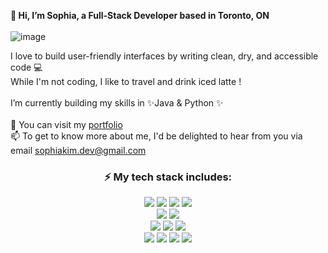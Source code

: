**👋 Hi, I’m Sophia, a Full-Stack Developer based in Toronto, ON**
<br>
<br>
![image](https://user-images.githubusercontent.com/97867479/199143926-0543ad7c-9cc0-452d-b23a-471c1fa1db44.png)

I love to build user-friendly interfaces by writing clean, dry, and accessible code 💻 
<br>
While I'm not coding, I like to travel and drink iced latte !
<br>
<br>
I’m currently building my skills in ✨Java & Python ✨
<br>
<br>
👀 You can visit my [portfolio](https://www.sophiakim.ca)
<br>
📫 To get to know more about me, I'd be delighted to hear from you via email sophiakim.dev@gmail.com
<br>

<div align="center">
  <h3>⚡️ My tech stack includes:</h3>
  <img src="https://img.shields.io/badge/html5-E34F26?style=for-the-badge&logo=html5&logoColor=white"> 
  <img src="https://img.shields.io/badge/css-1572B6?style=for-the-badge&logo=css3&logoColor=white"> 
  <img src="https://img.shields.io/badge/javascript-F7DF1E?style=for-the-badge&logo=javascript&logoColor=black"> 
  <img src="https://img.shields.io/badge/jquery-0769AD?style=for-the-badge&logo=jquery&logoColor=white">
  <br>
  
  <img src="https://img.shields.io/badge/java-007396?style=for-the-badge&logo=java&logoColor=white"> 
  <img src="https://img.shields.io/badge/python-3776AB?style=for-the-badge&logo=python&logoColor=white"> 
  <br>
  
  <img src="https://img.shields.io/badge/mysql-4479A1?style=for-the-badge&logo=mysql&logoColor=white"> 
  <img src="https://img.shields.io/badge/spring-6DB33F?style=for-the-badge&logo=spring&logoColor=white"> 
  <img src="https://img.shields.io/badge/springboot-6DB33F?style=for-the-badge&logo=springboot&logoColor=white">

  <br>
  <img src="https://img.shields.io/badge/apache tomcat-F8DC75?style=for-the-badge&logo=apachetomcat&logoColor=white">
  <img src="https://img.shields.io/badge/gradle-02303A?style=for-the-badge&logo=gradle&logoColor=white">
  <img src="https://img.shields.io/badge/bootstrap-7952B3?style=for-the-badge&logo=bootstrap&logoColor=white">
  <img src="https://img.shields.io/badge/Thymeleaf-005F0F?style=for-the-badge&logo=Thymeleaf&logoColor=white">
  <br>
   
</div>
